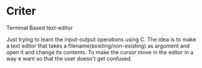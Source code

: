 # Criter
Terminal Based text-editor

Just trying to learn the input-output operations using C. 
The idea is to make a text editor that takes a filename(existing/non-existing) as argument and open it and change its contents.
To make the cursor move in the editor in a way e want so that the user doesn't get confused.

